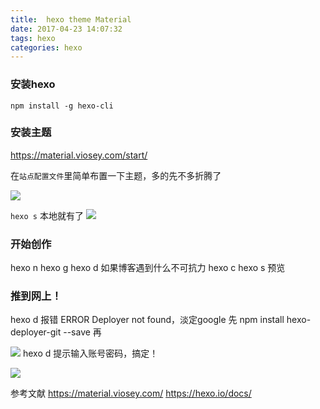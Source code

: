 ```yaml
---
title:  hexo theme Material
date: 2017-04-23 14:07:32
tags: hexo
categories: hexo
---
```

### 安装hexo
```
npm install -g hexo-cli
```

### 安装主题
https://material.viosey.com/start/

在`站点配置文件`里简单布置一下主题，多的先不多折腾了

![](http://upload-images.jianshu.io/upload_images/49483-b26c7422852cc60c.png?imageMogr2/auto-orient/strip%7CimageView2/2/w/1240)
<!--more-->
`hexo s` 本地就有了
![](http://upload-images.jianshu.io/upload_images/49483-5f2e67d20b7558c3.png?imageMogr2/auto-orient/strip%7CimageView2/2/w/1240)

### 开始创作
hexo n 
hexo g 
hexo d 
如果博客遇到什么不可抗力 hexo c 
hexo s 预览

### 推到网上！

hexo d 报错 ERROR Deployer not found，淡定google
先 npm install hexo-deployer-git --save 再

![](http://upload-images.jianshu.io/upload_images/49483-7ef981e1593f3577.png?imageMogr2/auto-orient/strip%7CimageView2/2/w/1240)
hexo d 提示输入账号密码，搞定！

![](http://upload-images.jianshu.io/upload_images/49483-51adf4f4b313e5ad.png?imageMogr2/auto-orient/strip%7CimageView2/2/w/1240)


参考文献
https://material.viosey.com/
https://hexo.io/docs/